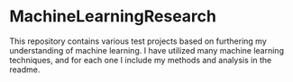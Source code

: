 # MachineLearningResearch
This repository contains various test projects based on furthering my understanding of machine learning. I have utilized many machine learning techniques, and for each one I include my methods and analysis in the readme.